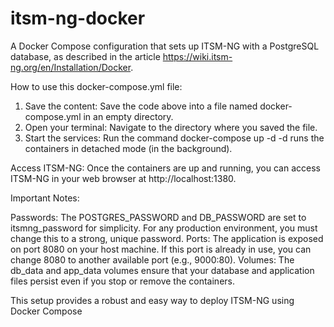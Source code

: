 # itsm-ng-docker

A Docker Compose configuration that sets up ITSM-NG with a PostgreSQL database, as described in the article https://wiki.itsm-ng.org/en/Installation/Docker.

How to use this docker-compose.yml file:
1) Save the content: Save the code above into a file named docker-compose.yml in an empty directory.
2) Open your terminal: Navigate to the directory where you saved the file.
3) Start the services: Run the command docker-compose up -d
-d runs the containers in detached mode (in the background).

Access ITSM-NG: Once the containers are up and running, you can access ITSM-NG in your web browser at http://localhost:1380.

Important Notes:

Passwords: The POSTGRES_PASSWORD and DB_PASSWORD are set to itsmng_password for simplicity. For any production environment, you must change this to a strong, unique password.
Ports: The application is exposed on port 8080 on your host machine. If this port is already in use, you can change 8080 to another available port (e.g., 9000:80).
Volumes: The db_data and app_data volumes ensure that your database and application files persist even if you stop or remove the containers.

This setup provides a robust and easy way to deploy ITSM-NG using Docker Compose
